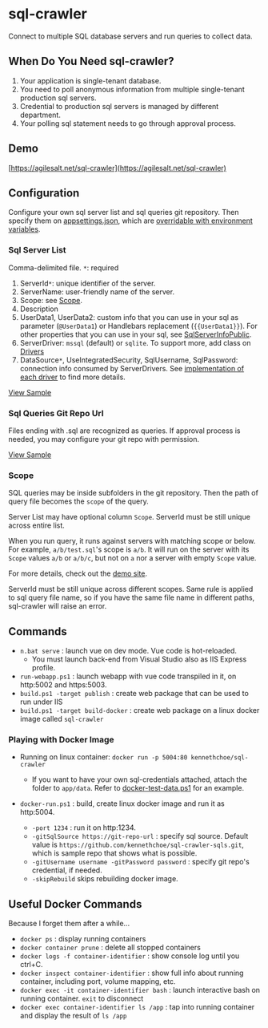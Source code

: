 # sql-crawler

Connect to multiple SQL database servers and run queries to collect data.

## When Do You Need sql-crawler?

1. Your application is single-tenant database.
2. You need to poll anonymous information from multiple single-tenant production sql servers.
3. Credential to production sql servers is managed by different department.
4. Your polling sql statement needs to go through approval process.

## Demo

[https://agilesalt.net/sql-crawler](https://agilesalt.net/sql-crawler)

## Configuration

Configure your own sql server list and sql queries git repository. Then specify them on [appsettings.json](src/SqlCrawler.Web/appsettings.json), which are [overridable with environment variables](https://docs.microsoft.com/en-us/aspnet/core/fundamentals/configuration/?view=aspnetcore-3.1#environment-variables).

### Sql Server List

Comma-delimited file. `*`: required

1. ServerId`*`: unique identifier of the server.
2. ServerName: user-friendly name of the server.
3. Scope: see [Scope](#Scope).
4. Description
5. UserData1, UserData2: custom info that you can use in your sql as parameter (`@UserData1`) or Handlebars replacement (`{{UserData1}}`). For other properties that you can use in your sql, see [SqlServerInfoPublic](src/SqlCrawler.Backend/Core/SqlServerInfoPublic.cs).
6. ServerDriver: `mssql` (default) or `sqlite`. To support more, add class on [Drivers](src/SqlCrawler.Backend/Drivers)
7. DataSource`*`, UseIntegratedSecurity, SqlUsername, SqlPassword: connection info consumed by ServerDrivers. See [implementation of each driver](src/SqlCrawler.Backend/Drivers) to find more details.

[View Sample](src/SqlCrawler.Web/data/sql-credentials.csv)

### Sql Queries Git Repo Url

Files ending with .sql are recognized as queries.
If approval process is needed, you may configure your git repo with permission.

[View Sample](https://github.com/kennethchoe/sql-crawler-sqls)

### Scope

SQL queries may be inside subfolders in the git repository. Then the path of query file becomes the `scope` of the query.

Server List may have optional column `Scope`. ServerId must be still unique across entire list.

When you run query, it runs against servers with matching scope or below. For example, `a/b/test.sql`'s scope is `a/b`. It will run on the server with its `Scope` values `a/b` or `a/b/c`, but not on `a` nor a server with empty  `Scope` value.

For more details, check out the [demo site](https://agilesalt.net/sql-crawler).

ServerId must be still unique across different scopes. Same rule is applied to sql query file name, so if you have the same file name in different paths, sql-crawler will raise an error.

## Commands

* `n.bat serve` : launch vue on dev mode. Vue code is hot-reloaded.
  * You must launch back-end from Visual Studio also as IIS Express profile.
* `run-webapp.ps1` : launch webapp with vue code transpiled in it, on http:5002 and https:5003.
* `build.ps1 -target publish` : create web package that can be used to run under IIS
* `build.ps1 -target build-docker` : create web package on a linux docker image called `sql-crawler`

### Playing with Docker Image

* Running on linux container: `docker run -p 5004:80 kennethchoe/sql-crawler`
    * If you want to have your own sql-credentials attached, attach the folder to `app/data`. Refer to [docker-test-data.ps1](docker-test-data.ps1) for an example.

* `docker-run.ps1` : build, create linux docker image and run it as http:5004.
    *  `-port 1234` : run it on http:1234.
    *  `-gitSqlSource https://git-repo-url` : specify sql source. Default value is `https://github.com/kennethchoe/sql-crawler-sqls.git`, which is sample repo that shows what is possible.
    *  `-gitUsername username -gitPassword password`  : specify git repo's credential, if needed.
    *  `-skipRebuild` skips rebuilding docker image.

## Useful Docker Commands

Because I forget them after a while...

* `docker ps` : display running containers
* `docker container prune` : delete all stopped containers
* `docker logs -f container-identifier` : show console log until you ctrl+C.
* `docker inspect container-identifier` : show full info about running container, including port, volume mapping, etc.
* `docker exec -it container-identifier bash` : launch interactive bash on running container. `exit` to disconnect
* `docker exec container-identifier ls /app` : tap into running container and display the result of `ls /app`
